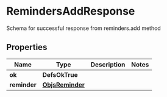 

# RemindersAddResponse

Schema for successful response from reminders.add method

## Properties

| Name | Type | Description | Notes |
|------------ | ------------- | ------------- | -------------|
|**ok** | **DefsOkTrue** |  |  |
|**reminder** | [**ObjsReminder**](ObjsReminder.md) |  |  |




